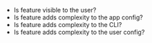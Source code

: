 -   Is feature visible to the user?
-   Is feature adds complexity to the app config?
-   Is feature adds complexity to the CLI?
-   Is feature adds complexity to the user config?
